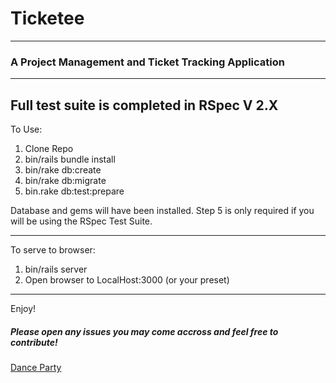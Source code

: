 # Ticketee
---
### A Project Management and Ticket Tracking Application
---
Full test suite is completed in RSpec V 2.X
---
To Use:
1. Clone Repo
2. bin/rails bundle install
3. bin/rake db:create
4. bin/rake db:migrate
5. bin.rake db:test:prepare

Database and gems will have been installed.   Step 5 is only required if you will be using the RSpec Test Suite.

---

To serve to browser:

1. bin/rails server
2. Open browser to LocalHost:3000 (or your preset)

---

Enjoy!

##### Please open any issues you may come accross and feel free to contribute!

[Dance Party](http://i.giphy.com/2tDQZuljhwHTi.gif)
